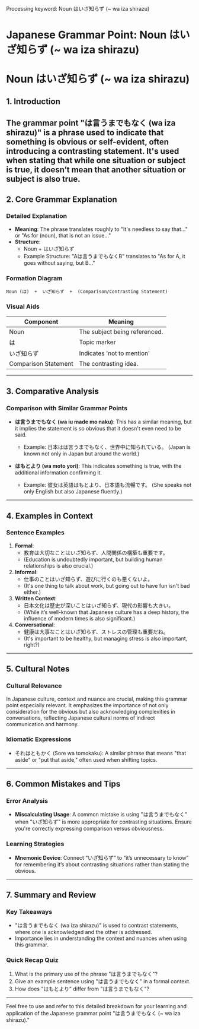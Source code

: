 Processing keyword: Noun はいざ知らず (~ wa iza shirazu)
# Japanese Grammar Point: Noun はいざ知らず (~ wa iza shirazu)
# Noun はいざ知らず (~ wa iza shirazu)
## 1. Introduction
The grammar point "は言うまでもなく (wa iza shirazu)" is a phrase used to indicate that something is obvious or self-evident, often introducing a contrasting statement. It's used when stating that while one situation or subject is true, it doesn’t mean that another situation or subject is also true.
---
## 2. Core Grammar Explanation
### Detailed Explanation
- **Meaning**: The phrase translates roughly to "It's needless to say that..." or "As for (noun), that is not an issue..."
- **Structure**: 
  - Noun + はいざ知らず
  - Example Structure: "Aは言うまでもなくB" translates to "As for A, it goes without saying, but B..."
  
### Formation Diagram
```plaintext
Noun (は)  +  いざ知らず  +  (Comparison/Contrasting Statement)
```
### Visual Aids
| **Component**         | **Meaning**                   |
|-----------------------|-------------------------------|
| Noun                  | The subject being referenced. |
| は                    | Topic marker                   |
| いざ知らず           | Indicates 'not to mention'    |
| Comparison Statement   | The contrasting idea.          |
---
## 3. Comparative Analysis
### Comparison with Similar Grammar Points
- **は言うまでもなく (wa iu made mo naku)**: This has a similar meaning, but it implies the statement is so obvious that it doesn't even need to be said.
  - Example: 日本はは言うまでもなく、世界中に知られている。 (Japan is known not only in Japan but around the world.)
  
- **はもとより (wa moto yori)**: This indicates something is true, with the additional information confirming it.
  - Example: 彼女は英語はもとより、日本語も流暢です。 (She speaks not only English but also Japanese fluently.)
---
## 4. Examples in Context
### Sentence Examples
1. **Formal**: 
   - 教育は大切なことはいざ知らず、人間関係の構築も重要です。
   - (Education is undoubtedly important, but building human relationships is also crucial.)
2. **Informal**: 
   - 仕事のことはいざ知らず、遊びに行くのも悪くないよ。
   - (It's one thing to talk about work, but going out to have fun isn't bad either.)
3. **Written Context**: 
   - 日本文化は歴史が深いことはいざ知らず、現代の影響も大きい。
   - (While it’s well-known that Japanese culture has a deep history, the influence of modern times is also significant.)
4. **Conversational**: 
   - 健康は大事なことはいざ知らず、ストレスの管理も重要だね。
   - (It's important to be healthy, but managing stress is also important, right?)
---
## 5. Cultural Notes
### Cultural Relevance
In Japanese culture, context and nuance are crucial, making this grammar point especially relevant. It emphasizes the importance of not only consideration for the obvious but also acknowledging complexities in conversations, reflecting Japanese cultural norms of indirect communication and harmony.
### Idiomatic Expressions
- それはともかく (Sore wa tomokaku): A similar phrase that means "that aside" or "put that aside," often used when shifting topics.
---
## 6. Common Mistakes and Tips
### Error Analysis
- **Miscalculating Usage**: A common mistake is using "は言うまでもなく" when "いざ知らず" is more appropriate for contrasting situations. Ensure you're correctly expressing comparison versus obviousness.
### Learning Strategies
- **Mnemonic Device**: Connect “いざ知らず” to “it’s unnecessary to know” for remembering it’s about contrasting situations rather than stating the obvious.
  
---
## 7. Summary and Review
### Key Takeaways
- "は言うまでもなく (wa iza shirazu)" is used to contrast statements, where one is acknowledged and the other is addressed.
- Importance lies in understanding the context and nuances when using this grammar.
### Quick Recap Quiz
1. What is the primary use of the phrase "は言うまでもなく"?
2. Give an example sentence using "は言うまでもなく" in a formal context.
3. How does "はもとより" differ from "は言うまでもなく"?
--- 
Feel free to use and refer to this detailed breakdown for your learning and application of the Japanese grammar point "は言うまでもなく (~ wa iza shirazu)."
